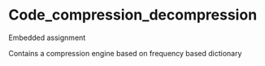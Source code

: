 # Code_compression_decompression
Embedded assignment 

Contains a compression engine based on frequency based dictionary 
